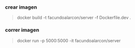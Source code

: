 ### crear imagen
>docker build -t facundoalarcon/server -f Dockerfile.dev .
### correr imagen
>docker run -p 5000:5000 -it facundoalarcon/server
